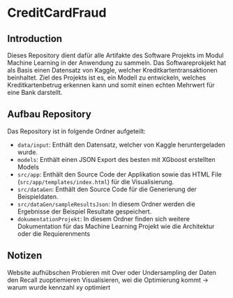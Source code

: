 # CreditCardFraud

## Introduction
Dieses Repository dient dafür alle Artifakte des Software Projekts im Modul Machine Learning in der Anwendung zu sammeln.
Das Softwareprokjekt hat als Basis einen Datensatz von Kaggle, welcher Kreditkartentransaktionen beinhaltet.
Ziel des Projekts ist es, ein Modell zu entwickeln, welches Kreditkartenbetrug erkennen kann und somit einen echten Mehrwert für eine Bank darstellt.

## Aufbau Repository
Das Repository ist in folgende Ordner aufgeteilt:
- `data/input`: Enthält den Datensatz, welcher von Kaggle heruntergeladen wurde.
- `models`: Enthält einen JSON Export des besten mit XGboost erstellten Models
- `src/app`: Enthält den Source Code der Applikation sowie das HTML File (`src/app/templates/index.html`) für die Visualisierung.
- `src/dataGen`: Enthält den Source Code für die Generierung der Beispieldaten.
- `src/dataGen/sampleResultsJson`: In diesem Ordner werden die Ergebnisse der Beispiel Resultate gespeichert.
- `dokumentationProjekt`: In diesem Ordner finden sich weitere Dokumentation für das Machine Learning Projekt wie die Architektur oder die Requierenments


## Notizen 
Website aufhübschen
Probieren mit Over oder Undersampling der Daten den Recall zuoptiemieren
Visualisieren, wei die Optimierung kommt -> warum wurde kennzahl xy optimiert